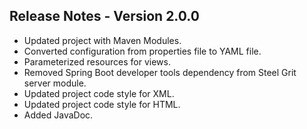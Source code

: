 ## Release Notes - Version 2.0.0

* Updated project with Maven Modules.
* Converted configuration from properties file to YAML file.
* Parameterized resources for views.
* Removed Spring Boot developer tools dependency from Steel Grit server module.
* Updated project code style for XML.
* Updated project code style for HTML.
* Added JavaDoc.
